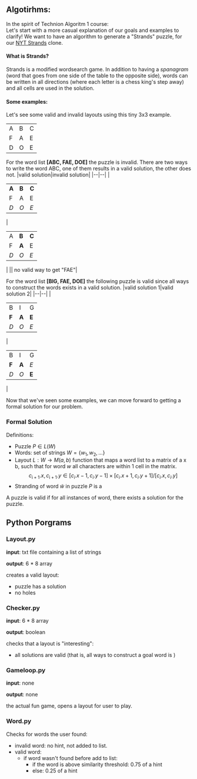 ## Algotirhms:
In the spirit of Technion Algoritm 1 course:</br>
Let's start with a more casual explanation of our goals and examples to clarify!
We want to have an algorithm to generate a "Strands" puzzle, for our [NYT Strands](https://www.nytimes.com/games/strands) clone.


#### What is Strands?
Strands is a modified wordsearch game. In addition to having a _spanagram_ (word that goes from one side of the table to the opposite side), words can be written in all directions (where each letter is a chess king's step away) and all cells are used in the solution.

#### Some examples:
Let's see some valid and invalid layouts using this tiny 3x3 example.
<table>
<tr>
<td>A</td>   <td>B</td>    <td>C</td>
</tr>
<tr>
<td>F</td>   <td>A</td>    <td>E</td>
</tr>
<tr>
<td>D</td>   <td>O</td>    <td>E</td>
</tr>
</table>

For the word list **[ABC, FAE, DOE]** the puzzle is invalid. There are two ways to write the word ABC, one of them results in a valid solution, the other does not.
|valid solution|invalid solution|
|--|--|
|<table> <tr> <td>**A**</td>   <td>**B**</td>    <td>**C**</td> </tr><tr><td>F</td>   <td>A</td>    <td>E</td></tr><tr><td>_D_</td>   <td>_O_</td>    <td>_E_</td></tr></table>|<table><tr><td>A</td>   <td>**B**</td>    <td>**C**</td></tr><tr><td>F</td>  <td>**A**</td> <td>E</td> </tr> <tr> <td>_D_</td>   <td>_O_</td>    <td>_E_</td></tr></table>|
|| no valid way to get "FAE"|

For the word list **[BIG, FAE, DOE]** the following puzzle is valid since all ways to construct the words exists in a valid solution.
|valid solution 1|valid solution 2|
|--|--|
|<table> <tr> <td>B</td>   <td>I</td>    <td>G</td> </tr><tr><td>**F**</td>   <td>**A**</td>    <td>**E**</td></tr><tr><td>_D_</td>   <td>_O_</td>    <td>_E_</td></tr></table>|<table> <tr> <td>B</td>   <td>I</td>    <td>G</td> </tr><tr><td>**F**</td>   <td>**A**</td>    <td>_E_</td></tr><tr><td>_D_</td>   <td>_O_</td>    <td>**E**</td></tr></table>|

Now that we've seen some examples, we can move forward to getting a formal solution for our problem. 

### Formal Solution
Definitions:
- Puzzle $P\in L(W)$
- Words: set of strings $W=\{w_1, w_2,...\}$
- Layout $L:W\rightarrow M(a,b)$ function that maps a word list to a matrix of a x b, such that for word $w$ all characters are within 1 cell in the matrix. $$c{ _\mathrm{i+1}}.x,c{ _\mathrm{i+1}}.y \in [c_i.x-1,c_i.y-1]\times[c_i.x+1,c_i.y+1] / [c_i.x,c_i.y]$$
- Stranding of word $\tilde{w}$ in puzzle $P$ is a 

A puzzle is valid if for all instances of word, there exists a solution for the puzzle.


## Python Porgrams
### Layout.py
**input**: txt file containing a list of strings

**output**: 6 * 8 array

creates a valid layout:
- puzzle has a solution
- no holes

### Checker.py
**input**: 6 * 8 array

**output**: boolean

checks that a layout is "interesting":
- all solutions are valid (that is, all ways to construct a goal word is )


### Gameloop.py

**input**: none

**output**: none

the actual fun game, opens a layout for user to play.

### Word.py
Checks for words the user found:
- invalid word: no hint, not added to list.
- valid word:
    - if word wasn't found before add to list: 
        - if the word is above similarity threshold: 0.75 of a hint
        - else: 0.25 of a hint 
    


